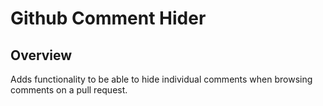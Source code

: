 # Github Comment Hider

## Overview
Adds functionality to be able to hide individual comments when browsing comments on a pull request.